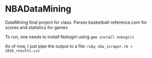 # NBADataMining
DataMining final project for class. Parses basketball-reference.com for scores and statistics for games

To run, one needs to install Nokogiri using `gem install nokogiri`

As of now, I just pipe the output to a file: `ruby nba_scraper.rb > 2016_results.csv`

